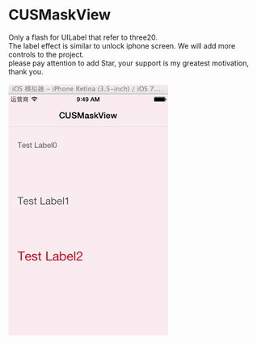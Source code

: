CUSMaskView
===========

Only a flash for UILabel that refer to three20.<br>
The label effect is similar to unlock iphone screen.
We will add more controls to the project.<br>
please pay attention to add Star, your support is my greatest motivation, thank you.<br>
<br>
![image](https://github.com/JJMM/CUSResources/raw/master/CUSMaskView.gif)
